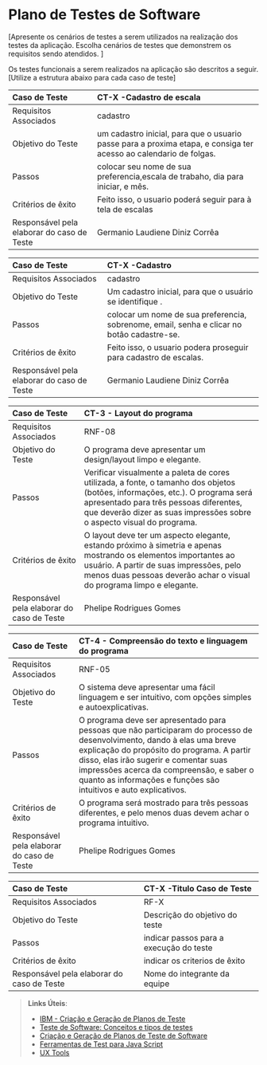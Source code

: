 # Plano de Testes de Software

[Apresente os cenários de testes a serem utilizados na realização dos testes da aplicação. Escolha cenários de testes que demonstrem os requisitos sendo atendidos. ]

Os testes funcionais a serem realizados na aplicação são descritos a seguir. [Utilize a estrutura abaixo para cada caso de teste]

|Caso de Teste    | CT-X -Cadastro de escala |
|:---|:---|
| Requisitos Associados | cadastro |
| Objetivo do Teste | um cadastro inicial, para que o usuario passe para a proxima etapa, e consiga ter acesso ao calendario de folgas. |
| Passos |colocar seu nome de sua preferencia,escala de trabaho, dia para iniciar, e mês. |
| Critérios de êxito | Feito isso, o usuario poderá seguir para à tela de escalas  |
| Responsável pela elaborar do caso de Teste | Germanio Laudiene Diniz Corrêa |

|Caso de Teste    | CT-X -Cadastro  |
|:---|:---|
| Requisitos Associados | cadastro |
| Objetivo do Teste | Um cadastro inicial, para que o usuário se identifique . |
| Passos |colocar um nome de sua preferencia, sobrenome, email, senha e clicar no botâo cadastre-se. |
| Critérios de êxito | Feito isso, o usuario podera proseguir para cadastro de escalas.  |
| Responsável pela elaborar do caso de Teste | Germanio Laudiene Diniz Corrêa |


 |Caso de Teste    | CT-3 - Layout do programa  |
|:---|:---|
| Requisitos Associados | RNF-08 |
| Objetivo do Teste |O programa deve apresentar um design/layout limpo e elegante. |
| Passos |Verificar visualmente a paleta de cores utilizada, a fonte, o tamanho dos objetos (botões, informações, etc.). O programa será apresentado para três pessoas diferentes, que deverão dizer as suas impressões sobre o aspecto visual do programa.|
| Critérios de êxito | O layout deve ter um aspecto elegante, estando próximo à simetria e apenas mostrando os elementos importantes ao usuário. A partir de suas impressões, pelo menos duas pessoas deverão achar o visual do programa limpo e elegante.|
| Responsável pela elaborar do caso de Teste | Phelipe Rodrigues Gomes |


 |Caso de Teste    | CT-4 - Compreensão do texto e linguagem do programa |
|:---|:---|
| Requisitos Associados | RNF-05 |
| Objetivo do Teste | O sistema deve apresentar uma fácil linguagem e ser intuitivo, com opções simples e autoexplicativas. |
| Passos | O programa deve ser apresentado para pessoas que não participaram do processo de desenvolvimento, dando à elas uma breve explicação do propósito do programa. A partir disso, elas irão sugerir e comentar suas impressões acerca da compreensão, e saber o quanto as informações e funções são intuitivos e auto explicativos. |
| Critérios de êxito | O programa será mostrado para três pessoas diferentes, e pelo menos duas devem achar o programa intuitivo. |
| Responsável pela elaborar do caso de Teste | Phelipe Rodrigues Gomes |



 |Caso de Teste    | CT-X -Titulo Caso de Teste  |
|:---|:---|
| Requisitos Associados | RF-X |
| Objetivo do Teste |Descrição do objetivo do teste |
| Passos |indicar passos para a execução do teste |
| Critérios de êxito | indicar os criterios de êxito  |
| Responsável pela elaborar do caso de Teste |Nome do integrante da equipe |
> **Links Úteis**:
> - [IBM - Criação e Geração de Planos de Teste](https://www.ibm.com/developerworks/br/local/rational/criacao_geracao_planos_testes_software/index.html)
> -  [Teste de Software: Conceitos e tipos de testes](https://blog.onedaytesting.com.br/teste-de-software/)
> - [Criação e Geração de Planos de Teste de Software](https://www.ibm.com/developerworks/br/local/rational/criacao_geracao_planos_testes_software/index.html)
> - [Ferramentas de Test para Java Script](https://geekflare.com/javascript-unit-testing/)
> - [UX Tools](https://uxdesign.cc/ux-user-research-and-user-testing-tools-2d339d379dc7)
